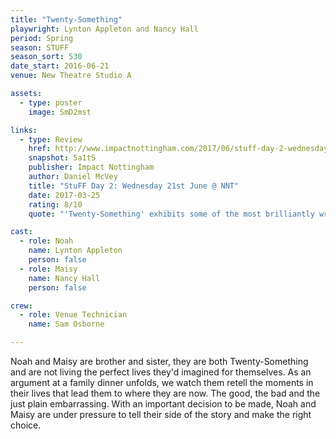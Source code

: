 ```yaml
---
title: "Twenty-Something"
playwright: Lynton Appleton and Nancy Hall
period: Spring
season: STUFF
season_sort: 530
date_start: 2016-06-21
venue: New Theatre Studio A

assets:
  - type: poster
    image: SmD2mst

links:
  - type: Review
    href: http://www.impactnottingham.com/2017/06/stuff-day-2-wednesday-21st-june-nnt/
    snapshot: 5a1tS
    publisher: Impact Nottingham
    author: Daniel McVey 
    title: "StuFF Day 2: Wednesday 21st June @ NNT"
    date: 2017-03-25
    rating: 8/10
    quote: "'Twenty-Something' exhibits some of the most brilliantly written dialogue I have seen in theatre."

cast:
  - role: Noah
    name: Lynton Appleton
    person: false 
  - role: Maisy
    name: Nancy Hall 
    person: false  

crew:
  - role: Venue Technician
    name: Sam Osborne 

---
```


Noah and Maisy are brother and sister, they are both Twenty-Something and are not living the perfect lives they'd imagined for themselves. As an argument at a family dinner unfolds, we watch them retell the moments in their lives that lead them to where they are now. The good, the bad and the just plain embarrassing. With an important decision to be made, Noah and Maisy are under pressure to tell their side of the story and make the right choice.